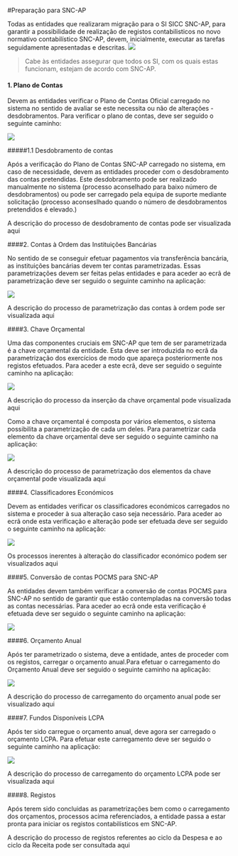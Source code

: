 #Preparação para SNC-AP

Todas as entidades que realizaram migração para o SI SICC SNC-AP, para garantir a possibilidade de realização de registos contabilisticos no novo normativo contabilístico SNC-AP, devem, inicialmente, executar as tarefas seguidamente apresentadas e descritas.
![](https://spmssicc.github.io/pages/markdown/check_list.assets/check_list-17a17d83.png)


>Cabe às entidades assegurar que todos os SI, com os quais estas funcionam, estejam de acordo com SNC-AP.

#### 1. Plano de Contas

Devem as entidades verificar o Plano de Contas Oficial carregado no sistema no sentido de avaliar se este necessita ou não de alterações - desdobramentos.
Para verificar o plano de contas, deve ser seguido o seguinte caminho:

![](https://spmssicc.github.io/pages/markdown/check_list.assets/check_list-5bfbffc6.png)


#####1.1 Desdobramento de contas

Após a verificação do Plano de Contas SNC-AP carregado no sistema, em caso de necessidade, devem as entidades proceder com o desdobramento das contas pretendidas. Este desdobramento pode ser realizado manualmente no sistema (processo aconselhado para baixo número de desdobramentos) ou pode ser carregado pela equipa de suporte mediante solicitação (processo aconseslhado quando o número de desdobramentos pretendidos é elevado.)

<div class="description"> A descrição do processo de desdobramento de contas pode ser visualizada <span onclick="window.open('https://spmssicc.github.io/pages/?doc=mu_snc_ap&anchor=desdobramento-de-contas','_blank')">aqui </span></div>

####2. Contas à Ordem das Instituições Bancárias

No sentido de se conseguir efetuar pagamentos via transferência bancária, as instituições bancárias devem ter contas parametrizadas. Essas parametrizações devem ser feitas pelas entidades e para aceder ao ecrã de parametrização deve ser seguido o seguinte caminho na aplicação:

![](https://spmssicc.github.io/pages/markdown/check_list.assets/check_list-eb8ddf91.png)

<div class="description"> A descrição do processo de parametrização das contas à ordem pode ser visualizada <span onclick="window.open('https://spmssicc.github.io/pages/?doc=mu_snc_ap&anchor=desdobramento-de-contas','_blank')">aqui</span></div>


####3. Chave Orçamental

Uma das componentes cruciais em SNC-AP que tem de ser parametrizada é a chave orçamental da entidade. Esta deve ser introduzida no ecrã da parametrização dos exercícios de modo que apareça posteriormente nos registos efetuados. Para aceder a este ecrã, deve ser seguido o seguinte caminho na aplicação:

![](https://spmssicc.github.io/pages/markdown/mu_snc_ap.assets/mu_snc_ap-5a565b7c.png)

<div class="description">A descrição do processo da inserção da chave orçamental pode visualizada <span onclick="window.open('https://spmssicc.github.io/pages/?doc=mu_snc_ap&anchor=112-exercícios','_blank')">aqui</span></div>

Como a chave orçamental é composta por vários elementos, o sistema possibilita a parametrização de cada um deles. Para parametrizar cada elemento da chave orçamental deve ser seguido o seguinte caminho na aplicação:

![](https://spmssicc.github.io/pages/markdown/mu_snc_ap.assets/mu_snc_ap-508ed546.png)

<div class="description">A descrição do processo de parametrização dos elementos da chave orçamental pode visualizada <span onclick="window.open('https://spmssicc.github.io/pages/?doc=mu_snc_ap&anchor=1313-chave-orçamental','_blank')">aqui</span></div>


####4. Classificadores Económicos

Devem as entidades verificar os classificadores económicos carregados no sistema e proceder à sua alteração caso seja necessário. Para aceder ao ecrã onde esta verificação e alteração pode ser efetuada deve ser seguido o seguinte caminho na aplicação:

![](https://spmssicc.github.io/pages/markdown/mu_snc_ap.assets/mu_snc_ap-18ba7857.png)

<div class="description" >Os processos inerentes à alteração do classificador económico podem ser visualizados <span onclick="window.open('https://spmssicc.github.io/pages/?doc=mu_snc_ap&anchor=1312-classificadores-económicos','_blank')"> aqui </span></div>


####5. Conversão de contas POCMS para SNC-AP

As entidades devem também verificar a conversão de contas POCMS para SNC-AP no sentido de garantir que estão contempladas na conversão todas as contas necessárias. Para aceder ao ecrã onde esta verificação é efetuada deve ser seguido o seguinte caminho na aplicação:

![](https://spmssicc.github.io/pages/markdown/check_list.assets/check_list-9dbdf34f.png)

####6. Orçamento Anual

Após ter parametrizado o sistema, deve a entidade, antes de proceder com os registos, carregar o orçamento anual.Para efetuar o carregamento do Orçamento Anual deve ser seguido o seguinte caminho na aplicação:

![](https://spmssicc.github.io/pages/markdown/mu_snc_ap.assets/mu_snc_ap-8570877f.png)

<div class="description" >A descrição do processo de carregamento do orçamento anual pode ser visualizado <span onclick="window.open('https://spmssicc.github.io/pages/?doc=mu_snc_ap&anchor=711-recolha-de-propostas-orçamentais','_blank')">aqui</span></div>

####7. Fundos Disponíveis LCPA

Após ter sido carregue o orçamento anual, deve agora ser carregado o orçamento LCPA. Para efetuar este carregamento deve ser seguido o seguinte caminho na aplicação:

![](https://spmssicc.github.io/pages/markdown/mu_snc_ap.assets/mu_snc_ap-4582f3fc.png)

<div class="description" >A descrição do processo de carregamento do orçamento LCPA pode ser visualizada <span onclick="window.open('https://spmssicc.github.io/pages/?doc=mu_snc_ap&anchor=72-fundos-disponíveislpca','_blank')">aqui</span></div>

####8. Registos

Após terem sido concluidas as parametrizações bem como o carregamento dos orçamentos, processos acima referenciados, a entidade passa a estar pronta para iniciar os registos contabilísticos em SNC-AP.

<div class="description" >A descrição do processo de registos referentes ao ciclo da Despesa e ao ciclo da Receita pode ser consultada <span onclick="window.open('https://spmssicc.github.io/pages/?doc=mu_snc_ap&anchor=32-ciclo-despesa','_blank')">aqui</span></div>
